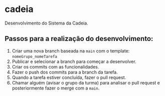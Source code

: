 # cadeia

Desenvolvimento do Sistema da Cadeia.

## Passos para a realização do desenvolvimento:

1. Criar uma nova branch baseada na `main` com o template: `nomeGrupo_nomeTarefa`
2. Publicar e selecionar a branch para começar a desenvolver.
3. Criar os commits com as funcionalidades.
4. Fazer o push dos commits para a branch da tarefa.
5. Quando a tarefa estiver concluída, fazer o pull request.
6. Chamar alguém (avisar o grupo da turma) para analisar o pull request e posteriormente fazer o merge com a `main`.